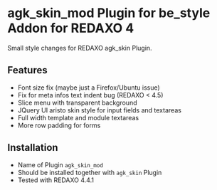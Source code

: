 agk_skin_mod Plugin for be_style Addon for REDAXO 4
===================================================

Small style changes for REDAXO agk_skin Plugin.

Features
--------

* Font size fix (maybe just a Firefox/Ubuntu issue)
* Fix for meta infos text indent bug (REDAXO < 4.5)
* Slice menu with transparent background
* JQuery UI aristo skin style for input fields and textareas
* Full width template and module textareas
* More row padding for forms

Installation
------------

* Name of Plugin `agk_skin_mod`
* Should be installed together with `agk_skin` Plugin
* Tested with REDAXO 4.4.1


